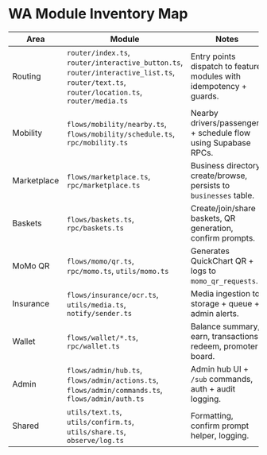 # WA Module Inventory Map

| Area | Module | Notes |
| --- | --- | --- |
| Routing | `router/index.ts`, `router/interactive_button.ts`, `router/interactive_list.ts`, `router/text.ts`, `router/location.ts`, `router/media.ts` | Entry points dispatch to feature modules with idempotency + guards. |
| Mobility | `flows/mobility/nearby.ts`, `flows/mobility/schedule.ts`, `rpc/mobility.ts` | Nearby drivers/passengers + schedule flow using Supabase RPCs. |
| Marketplace | `flows/marketplace.ts`, `rpc/marketplace.ts` | Business directory create/browse, persists to `businesses` table. |
| Baskets | `flows/baskets.ts`, `rpc/baskets.ts` | Create/join/share baskets, QR generation, confirm prompts. |
| MoMo QR | `flows/momo/qr.ts`, `rpc/momo.ts`, `utils/momo.ts` | Generates QuickChart QR + logs to `momo_qr_requests`. |
| Insurance | `flows/insurance/ocr.ts`, `utils/media.ts`, `notify/sender.ts` | Media ingestion to storage + queue + admin alerts. |
| Wallet | `flows/wallet/*.ts`, `rpc/wallet.ts` | Balance summary, earn, transactions, redeem, promoter board. |
| Admin | `flows/admin/hub.ts`, `flows/admin/actions.ts`, `flows/admin/commands.ts`, `flows/admin/auth.ts` | Admin hub UI + `/sub` commands, auth + audit logging. |
| Shared | `utils/text.ts`, `utils/confirm.ts`, `utils/share.ts`, `observe/log.ts` | Formatting, confirm prompt helper, logging.
